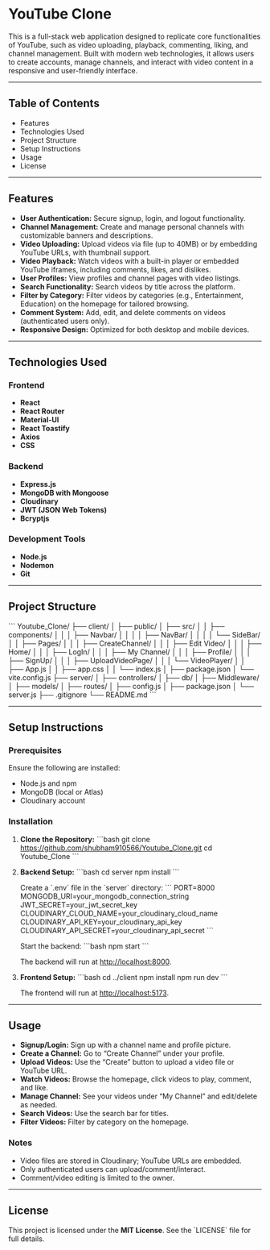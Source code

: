 # YouTube Clone

This is a full-stack web application designed to replicate core functionalities of YouTube, such as video uploading, playback, commenting, liking, and channel management. Built with modern web technologies, it allows users to create accounts, manage channels, and interact with video content in a responsive and user-friendly interface.

---

## Table of Contents

- Features  
- Technologies Used  
- Project Structure  
- Setup Instructions  
- Usage  
- License  

---

## Features

- **User Authentication:** Secure signup, login, and logout functionality.  
- **Channel Management:** Create and manage personal channels with customizable banners and descriptions.  
- **Video Uploading:** Upload videos via file (up to 40MB) or by embedding YouTube URLs, with thumbnail support.  
- **Video Playback:** Watch videos with a built-in player or embedded YouTube iframes, including comments, likes, and dislikes.  
- **User Profiles:** View profiles and channel pages with video listings.  
- **Search Functionality:** Search videos by title across the platform.  
- **Filter by Category:** Filter videos by categories (e.g., Entertainment, Education) on the homepage for tailored browsing.  
- **Comment System:** Add, edit, and delete comments on videos (authenticated users only).  
- **Responsive Design:** Optimized for both desktop and mobile devices.  

---

## Technologies Used

### Frontend

- **React**  
- **React Router**  
- **Material-UI**  
- **React Toastify**  
- **Axios**  
- **CSS**  

### Backend

- **Express.js**  
- **MongoDB with Mongoose**  
- **Cloudinary**  
- **JWT (JSON Web Tokens)**  
- **Bcryptjs**  

### Development Tools

- **Node.js**  
- **Nodemon**  
- **Git**  

---

## Project Structure

\`\`\`
Youtube_Clone/
├── client/
│   ├── public/
│   ├── src/
│   │   ├── components/
│   │   │   ├── Navbar/
│   │   │   │   ├── NavBar/
│   │   │   │   └── SideBar/
│   │   ├── Pages/
│   │   │   ├── CreateChannel/
│   │   │   ├── Edit Video/
│   │   │   ├── Home/
│   │   │   ├── LogIn/
│   │   │   ├── My Channel/
│   │   │   ├── Profile/
│   │   │   ├── SignUp/
│   │   │   ├── UploadVideoPage/
│   │   │   └── VideoPlayer/
│   │   ├── App.js
│   │   ├── app.css
│   │   └── index.js
│   ├── package.json
│   └── vite.config.js
├── server/
│   ├── controllers/
│   ├── db/
│   ├── Middleware/
│   ├── models/
│   ├── routes/
│   ├── config.js
│   ├── package.json
│   └── server.js
├── .gitignore
└── README.md
\`\`\`

---

## Setup Instructions

### Prerequisites

Ensure the following are installed:

- Node.js and npm  
- MongoDB (local or Atlas)  
- Cloudinary account  

### Installation

1. **Clone the Repository:**
   \`\`\`bash
   git clone https://github.com/shubham910566/Youtube_Clone.git
   cd Youtube_Clone
   \`\`\`

2. **Backend Setup:**
   \`\`\`bash
   cd server
   npm install
   \`\`\`

   Create a \`.env\` file in the \`server\` directory:
   \`\`\`
   PORT=8000
   MONGODB_URI=your_mongodb_connection_string
   JWT_SECRET=your_jwt_secret_key
   CLOUDINARY_CLOUD_NAME=your_cloudinary_cloud_name
   CLOUDINARY_API_KEY=your_cloudinary_api_key
   CLOUDINARY_API_SECRET=your_cloudinary_api_secret
   \`\`\`

   Start the backend:
   \`\`\`bash
   npm start
   \`\`\`

   The backend will run at [http://localhost:8000](http://localhost:8000).

3. **Frontend Setup:**
   \`\`\`bash
   cd ../client
   npm install
   npm run dev
   \`\`\`

   The frontend will run at [http://localhost:5173](http://localhost:5173).

---

## Usage

- **Signup/Login:** Sign up with a channel name and profile picture.  
- **Create a Channel:** Go to “Create Channel” under your profile.  
- **Upload Videos:** Use the “Create” button to upload a video file or YouTube URL.  
- **Watch Videos:** Browse the homepage, click videos to play, comment, and like.  
- **Manage Channel:** See your videos under “My Channel” and edit/delete as needed.  
- **Search Videos:** Use the search bar for titles.  
- **Filter Videos:** Filter by category on the homepage.  

### Notes

- Video files are stored in Cloudinary; YouTube URLs are embedded.
- Only authenticated users can upload/comment/interact.
- Comment/video editing is limited to the owner.

---

## License

This project is licensed under the **MIT License**. See the \`LICENSE\` file for full details.